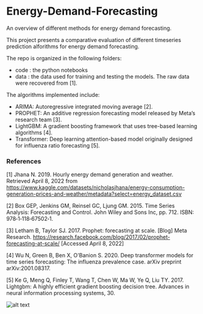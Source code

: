# Energy-Demand-Forecasting
An overview of different methods for energy demand forecasting.

This project presents a comparative evaluation of different timeseries prediction alforithms for energy demand forecasting. 

The repo is organized in the following folders:
- code : the python notebooks
- data : the data used for training and testing the models. The raw data were recovered from [1].

The algorithms implemented include:
- ARIMA: Autoregressive integrated moving average [2].
- PROPHET: An additive regression forecasting model released by Meta’s research team [3]. 
- LightGBM: A gradient boosting framework that uses tree-based learning algorithms [4].
- Transformer: Deep learning attention-based model originally designed for influenza ratio forecasting [5].

### References

[1] Jhana N. 2019. Hourly energy demand generation and weather. Retrieved April 8, 2022 from https://www.kaggle.com/datasets/nicholasjhana/energy-consumption-generation-prices-and-weather/metadata?select=energy_dataset.csv 

[2] Box GEP, Jenkins GM, Reinsel GC, Ljung GM. 2015. Time Series Analysis: Forecasting and Control. John Wiley and Sons Inc, pp. 712. ISBN: 978‐1‐118‐67502‐1.

[3] Letham B, Taylor SJ. 2017. Prophet: forecasting at scale. [Blog] Meta Research. https://research.facebook.com/blog/2017/02/prophet-forecasting-at-scale/ [Accessed April 8, 2022]

[4] Wu N, Green B, Ben X, O'Banion S. 2020. Deep transformer models for time series forecasting: The influenza prevalence case. arXiv preprint arXiv:2001.08317.

[5] Ke G, Meng Q, Finley T, Wang T, Chen W, Ma W, Ye Q, Liu TY. 2017. Lightgbm: A highly efficient gradient boosting decision tree. Advances in neural information processing systems, 30.

![alt text](https://github.com/mcmaniou/Energy-Demand-Forecasting/blob/main/Poster.png?raw=true)
